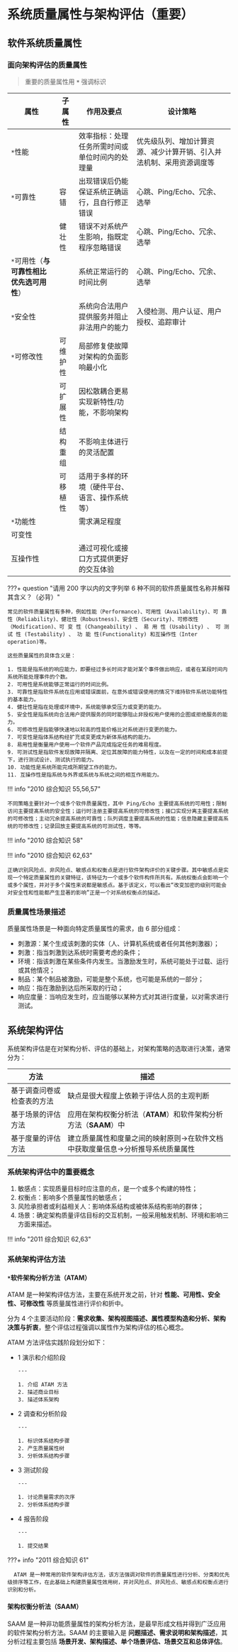 # 系统质量属性与架构评估（重要）

## 软件系统质量属性

### 面向架构评估的质量属性

> 重要的质量属性用 **`*`** 强调标识

| 属性                       | 子属性  | 作用及要点                   | 设计策略                               |
|--------------------------|------|-------------------------|------------------------------------|
| `*`性能                    |      | 效率指标：处理任务所需时间或单位时间内的处理量 | 优先级队列、增加计算资源、减少计算开销、引入并法机制、采用资源调度等 |
| `*`可靠性                   | 容错   | 出现错误后仍能保证系统正确运行，且自行修正错误 | 心跳、Ping/Echo、冗余、选举                 |
|                          | 健壮性  | 错误不对系统产生影响，指既定程序忽略错误    | 心跳、Ping/Echo、冗余、选举                 |
| `*`可用性（**与可靠性相比优先选可用性**） |      | 系统正常运行的时间比例             | 心跳、Ping/Echo、冗余、选举                 |
| `*`安全性                   |      | 系统向合法用户提供服务并阻止非法用户的能力   | 入侵检测、用户认证、用户授权、追踪审计                |
| `*`可修改性                  | 可维护性 | 局部修复使故障对架构的负面影响最小化      |                                    |
|                          | 可扩展性 | 因松散耦合更易实现新特性/功能，不影响架构   |                                    |
|                          | 结构重组 | 不影响主体进行的灵活配置            |                                    |
|                          | 可移植性 | 适用于多样的环境（硬件平台、语言、操作系统等） |                                    |
| `*`功能性                   |      | 需求满足程度                  |                                    |
| 可变性                      |      |                         |                                    |
| 互操作性                     |      | 通过可视化或接口方式提供更好的交互体验     |                                    |

???+ question "请用 200 字以内的文字列举 6 种不同的软件质量属性名称并解释其含义？（必背）"

    常见的软件质量属性有多种，例如性能（Performance)、可用性（Availability)、可 靠性（Reliability)、健壮性（Robustness)、安全性（Security)、可修改性（Modification)、可 变 性 (Changeability) 、 易 用 性 (Usability) 、 可 测 试 性 (Testability) 、 功 能 性(Functionality) 和互操作性（Inter operation)等。

    这些质量属性的具体含义是：

    1. 性能是指系统的响应能力，即要经过多长时间才能对某个事件做出响应，或者在某段时间内系统所能处理事件的个数。
    2. 可用性是系统能够正常运行的时间比例。
    3. 可靠性是指软件系统在应用或错误面前，在意外或错误使用的情况下维持软件系统功能特性的基本能力。
    4. 健壮性是指在处理或环境中，系统能够承受压力或变更的能力。
    5. 安全性是指系统向合法用户提供服务的同时能够阻止非授权用户使用的企图或拒绝服务的能力。
    6. 可修改性是指能够快速地以较高的性能价格比对系统进行变更的能力。
    7. 可变性是指体系结构经扩充或变更成为新体系结构的能力。
    8. 易用性是衡量用户使用一个软件产品完成指定任务的难易程度。
    9. 可测试性是指软件发现故障并隔离、定位其故障的能力特性，以及在一定的时间和成本前提下，进行测试设计、测试执行的能力。
    10. 功能性是系统所能完成所期望工作的能力。
    11. 互操作性是指系统与外界或系统与系统之间的相互作用能力。

!!! info "2010 综合知识 55,56,57"

    不同策略主要针对一个或多个软件质量属性，其中 Ping/Echo 主要提高系统的可用性；限制访问主要提髙系统的安全性；运行时注册主要提高系统的可修改性；接口实现分离主要提髙系统的可修改性；主动冗余提高系统的可靠性；队列调度主要提高系统的性能；信息隐藏主要提高系统的可修改性；记录回放主要提高系统的可测试性，等等。

!!! info "2010 综合知识 58"

!!! info "2010 综合知识 62,63"

    正确识别风险点、非风险点、敏感点和权衡点是进行软件架构评价的关键步骤。其中敏感点是实现一个特定质量属性的关键特征，该特征为一个或多个软件构件所共有。系统权衡点会影响一个或多个属性，并对于多个属性来说都是敏感点。基于该定义，可以看出“改变加密的级别可能会对安全性和性能都产生显著的影响”正是一个对系统权衡点的描述。

### 质量属性场景描述

质量属性场景是一种面向特定质量属性的需求，由 6 部分组成：

* 刺激源：某个生成该刺激的实体（人、计算机系统或者任何其他刺激器）；
* 刺激：指当刺激到达系统时需要考虑的条件；
* 环境：指该刺激在某些条件内发生。当激励发生时，系统可能处于过载、运行或其他情况；
* 制品：某个制品被激励，可能是整个系统，也可能是系统的一部分；
* 响应：指在激励到达后所采取的行动；
* 响应度量：当响应发生时，应当能够以某种方式对其进行度量，以对需求进行测试。

## 系统架构评估


系统架构评估是在对架构分析、评估的基础上，对架构策略的选取进行决策，通常分为：

| 方法                       | 描述                                             |
| -------------------------- | ------------------------------------------------ |
| 基于调查问卷或检查表的方法 | 缺点是很大程度上依赖于评估人员的主观判断         |
| 基于场景的评估方法         | 应用在架构权衡分析法（**ATAM**）和软件架构分析方法（**SAAM**）中 |
| 基于度量的评估方法         | 建立质量属性和度量之间的映射原则->在软件文档中获取度量信息->分析推导系统质量属性 |

### 系统架构评估中的重要概念

1. 敏感点：实现质量目标时应注意的点，是一个或多个构建的特性；
2. 权衡点：影响多个质量属性的敏感点；
3. 风险承担者或利益相关人：影响体系结构或被体系结构影响的群体；
4. 场景：确定架构质量评估目标的交互机制，一般采用触发机制、环境和影响三方面来描述。

!!! info "2011 综合知识 62,63"

### 系统架构评估方法

#### `*`软件架构分析方法（ATAM）

ATAM 是一种架构评估方法，主要在系统开发之前，针对 **性能、可用性、安全性、可修改性** 等质量属性进行评价和折中。

分为 4 个主要活动阶段：**需求收集、架构视图描述、属性模型构造和分析、架构决策与折衷**，整个评估过程强调以属性作为架构评估的核心概念。

ATAM 方法评估实践阶段划分如下：

<div class="grid cards" markdown>

- 1 演示和介绍阶段

      ---

      1. 介绍 ATAM 方法
      2. 描述商业目标
      3. 描述体系架构

- 2 调查和分析阶段

      ---

      1. 标识体系结构步骤
      2. 产生质量属性树
      3. 分析体系结构步骤

- 3 测试阶段

      ---

      1. 讨论质量需求的次序
      2. 分析体系结构步骤

- 4 报告阶段

      --- 

      1. 提交结果

</div>

???+ info "2011 综合知识 61"

      ATAM 是一种常用的软件架构评估方法，该方法强调对软件的质量属性进行分析、分类和优先级排序等工作，在此基础上构建质量属性效用树，并对风险点、非风险点、敏感点和权衡点进行识别和分析。

#### 架构权衡分析法（**SAAM**）

SAAM 是一种非功能质量属性的架构分析方法，是最早形成文档并得到广泛应用的软件架构分析方法。SAAM 的主要输入是 **问题描述、需求说明和架构描述**，其分析过程主要包括 **场景开发、架构描述、单个场景评估、场景交互和总体评估**。
